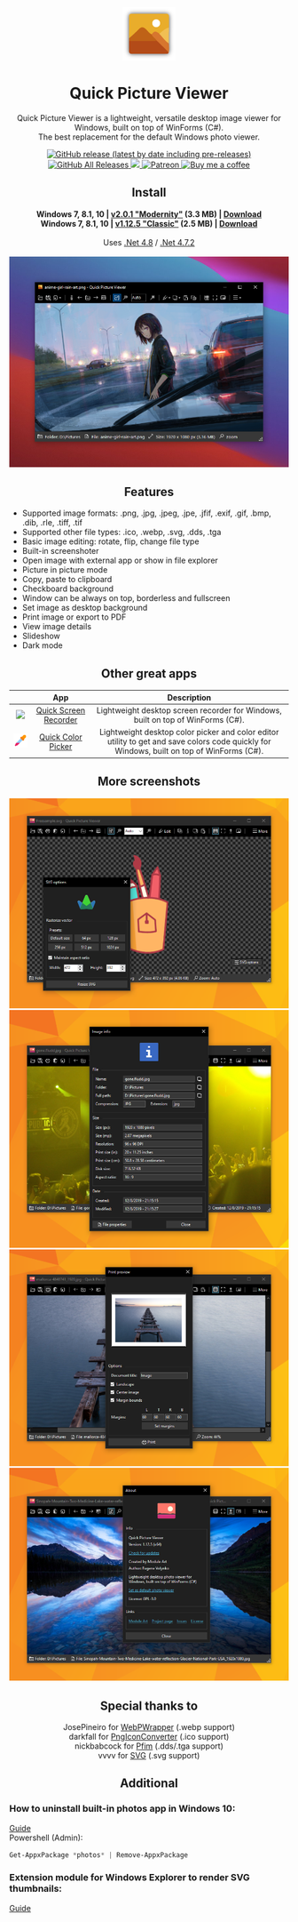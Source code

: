<p align="center">
  <img src="/quick-picture-viewer/resources/imgs/picture96.png">
</p>
<h1 align="center">Quick Picture Viewer</h1>

<p align="center">
  Quick Picture Viewer is a lightweight, versatile desktop image viewer for Windows, built on top of WinForms (C#).<br>The best replacement for the default Windows photo viewer.
</p>

<p align="center">
  <a href="https://github.com/ModuleArt/quick-picture-viewer/releases">
    <img alt="GitHub release (latest by date including pre-releases)" src="https://img.shields.io/github/v/release/moduleart/quick-picture-viewer?include_prereleases">
    <img alt="GitHub All Releases" src="https://img.shields.io/github/downloads/ModuleArt/quick-picture-viewer/total">
  </a>
  <a alt="Trello roadmap" href="https://trello.com/b/mFgTs747/quick-picture-viewer">
    <img src="https://img.shields.io/badge/planner-trello-%230079BF">
  </a>
  <a alt="Patreon page" href="https://www.patreon.com/moduleart">
    <img alt="Patreon" src="https://img.shields.io/badge/donate-patreon-%23E85B46">
  </a>
  <a alt="Buy me a coffee" href="https://www.buymeacoffee.com/ModuleArt">
    <img alt="Buy me a coffee" src="https://img.shields.io/badge/buy%20me-a%20coffee-%23FF813F">
  </a>
</p>

<h2 align="center">Install</h2>
<p align="center">
  <b>Windows 7, 8.1, 10  | <a href="https://github.com/ModuleArt/quick-picture-viewer/releases/tag/v2.0.1">v2.0.1 "Modernity"</a> (3.3 MB) |  <a href="https://github.com/ModuleArt/quick-picture-viewer/releases/download/v2.0.1/QuickPictureViewer-Setup.exe">Download</a></b><br>
  <b>Windows 7, 8.1, 10  | <a href="https://github.com/ModuleArt/quick-picture-viewer/releases/tag/v1.12.5">v1.12.5 "Classic"</a> (2.5 MB) |  <a href="https://github.com/ModuleArt/quick-picture-viewer/releases/download/v1.12.5/QuickPictureViewer-Setup.msi">Download</a></b><br><br>
  Uses <a href="https://dotnet.microsoft.com/download/dotnet-framework/net48">.Net 4.8</a> / <a href="https://dotnet.microsoft.com/download/dotnet-framework/net472">.Net 4.7.2</a><br><br>
  <img src="/docs/screenshots/main.png">
</p>

<h2 align="center">Features</h2>

* Supported image formats: .png, .jpg, .jpeg, .jpe, .jfif, .exif, .gif, .bmp, .dib, .rle, .tiff, .tif
* Supported other file types: .ico, .webp, .svg, .dds, .tga
* Basic image editing: rotate, flip, change file type
* Built-in screenshoter
* Open image with external app or show in file explorer
* Picture in picture mode
* Copy, paste to clipboard
* Checkboard background
* Window can be always on top, borderless and fullscreen
* Set image as desktop background
* Print image or export to PDF
* View image details
* Slideshow
* Dark mode

<h2 align="center">Other great apps</h2>

|  | App | Description |
| :---: | :---: | :---: |
| <img src="https://github.com/ModuleArt/quick-screen-recorder/blob/master/quick-screen-recorder/resources/imgs/rec48.png?raw=true"/> | <a href="https://github.com/ModuleArt/quick-screen-recorder/">Quick Screen Recorder</a> | Lightweight desktop screen recorder for Windows, built on top of WinForms (C#). |
| <img src="https://github.com/ModuleArt/quick-color-picker/blob/master/quick-color-picker/resources/imgs/picker48.png?raw=true"/> | <a href="https://github.com/ModuleArt/quick-color-picker/">Quick Color Picker</a> | Lightweight desktop color picker and color editor utility to get and save colors code quickly for Windows, built on top of WinForms (C#). |

<h2 align="center">More screenshots</h2>
<p align="center">
  <img src="/docs/screenshots/svg.png">
  <img src="/docs/screenshots/info.png">
  <img src="/docs/screenshots/print.png">
  <img src="/docs/screenshots/about.png">
</p>

<h2 align="center">Special thanks to</h2>
<p align="center">
  JosePineiro for <a href="https://github.com/JosePineiro/WebP-wrapper/">WebPWrapper</a> (.webp support)<br>
  darkfall for <a href="https://gist.github.com/darkfall/1656050/">PngIconConverter</a> (.ico support)<br>
  nickbabcock for <a href="https://github.com/nickbabcock/Pfim/">Pfim</a> (.dds/.tga support)<br>
  vvvv for <a href="https://github.com/vvvv/SVG/">SVG</a> (.svg support)
</p>

<h2 align="center">Additional</h2>
<p align="center">

  ### How to uninstall built-in photos app in Windows 10:
  <a href="https://www.howtogeek.com/224798/how-to-uninstall-windows-10s-built-in-apps-and-how-to-reinstall-them/">Guide</a><br>
  Powershell (Admin):

```powershell
Get-AppxPackage *photos* | Remove-AppxPackage
```

  ### Extension module for Windows Explorer to render SVG thumbnails:
  <a href="https://github.com/tibold/svg-explorer-extension/">Guide</a>
</p>
